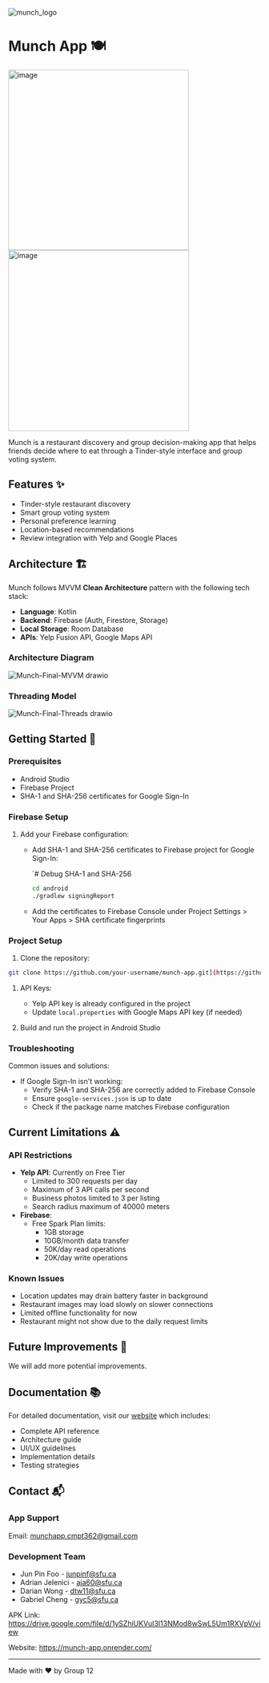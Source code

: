 ![munch_logo](https://github.com/user-attachments/assets/03c613e9-8fb9-46f0-9a08-c558dbe73f87)

Munch App 🍽️
=============

<img width="360" alt="image" src="https://github.com/user-attachments/assets/77cb9d02-92f3-4498-a1db-ea73d4e38d6d">
<img width="361" alt="image" src="https://github.com/user-attachments/assets/1a80a6c0-adb0-41b3-a883-6ceb1c67bf0c">


Munch is a restaurant discovery and group decision-making app that helps friends decide where to eat through a Tinder-style interface and group voting system.

Features ✨
----------

-   Tinder-style restaurant discovery
-   Smart group voting system
-   Personal preference learning
-   Location-based recommendations
-   Review integration with Yelp and Google Places

Architecture 🏗️
----------------

Munch follows MVVM **Clean Architecture** pattern with the following tech stack:

-   **Language**: Kotlin
-   **Backend**: Firebase (Auth, Firestore, Storage)
-   **Local Storage**: Room Database
-   **APIs**: Yelp Fusion API, Google Maps API

### Architecture Diagram

![Munch-Final-MVVM drawio](https://github.com/user-attachments/assets/78093f7e-7d59-4ee8-820a-5714226f796b)


### Threading Model

![Munch-Final-Threads drawio](https://github.com/user-attachments/assets/c4f3aa96-8218-4579-a219-0922fc0d9a0e)


Getting Started 🚀
------------------

### Prerequisites

-   Android Studio
-   Firebase Project
-   SHA-1 and SHA-256 certificates for Google Sign-In

### Firebase Setup

1.  Add your Firebase configuration:
    -   Add SHA-1 and SHA-256 certificates to Firebase project for Google Sign-In:

        `# Debug SHA-1 and SHA-256
        ```bash
        cd android
        ./gradlew signingReport
        ```

    -   Add the certificates to Firebase Console under Project Settings > Your Apps > SHA certificate fingerprints

### Project Setup

1.  Clone the repository:

```bash
git clone https://github.com/your-username/munch-app.git](https://github.com/AdrianJelenici5/Munch-CMPT362.git
```

1.  API Keys:
    -   Yelp API key is already configured in the project
    -   Update `local.properties` with Google Maps API key (if needed)

2.  Build and run the project in Android Studio

### Troubleshooting

Common issues and solutions:

-   If Google Sign-In isn't working:
    -   Verify SHA-1 and SHA-256 are correctly added to Firebase Console
    -   Ensure `google-services.json` is up to date
    -   Check if the package name matches Firebase configuration

Current Limitations ⚠️
----------------------

### API Restrictions

-   **Yelp API**: Currently on Free Tier
    -   Limited to 300 requests per day
    -   Maximum of 3 API calls per second
    -   Business photos limited to 3 per listing
    -   Search radius maximum of 40000 meters
-   **Firebase**:
    -   Free Spark Plan limits:
        -   1GB storage
        -   10GB/month data transfer
        -   50K/day read operations
        -   20K/day write operations

### Known Issues

-   Location updates may drain battery faster in background
-   Restaurant images may load slowly on slower connections
-   Limited offline functionality for now
-   Restaurant might not show due to the daily request limits

Future Improvements 🚀
----------------------

We will add more potential improvements.

Documentation 📚
----------------

For detailed documentation, visit our [website](https://munch-app.onrender.com/) which includes:

-   Complete API reference
-   Architecture guide
-   UI/UX guidelines
-   Implementation details
-   Testing strategies

Contact 📬
----------

### App Support

Email: <munchapp.cmpt362@gmail.com>

### Development Team

-   Jun Pin Foo - <junpinf@sfu.ca>
-   Adrian Jelenici - <aja60@sfu.ca>
-   Darian Wong - <dtw11@sfu.ca>
-   Gabriel Cheng - <gyc5@sfu.ca>

APK Link: <https://drive.google.com/file/d/1ySZhiUKVul3I13NMod8wSwL5Um1RXVpV/view>

Website: <https://munch-app.onrender.com/>

* * * * *

Made with ❤️ by Group 12
